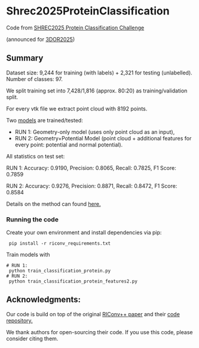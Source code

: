 # Shrec2025ProteinClassification

Code from [SHREC2025 Protein Classification Challenge](https://shrec2025.drugdesign.fr/#envisioned-task)

(announced for [3DOR2025](https://3dor.cs.ucl.ac.uk/home))


## Summary

Dataset size: 9,244 for training (with labels) + 2,321 for testing (unlabelled). Number of classes: 97.


We split training set into 7,428/1,816 (approx. 80:20) as training/validation split.


For every vtk file we extract point cloud with 8192 points.

Two [models](https://drive.contact.de/s/X9eiUArRXTTX1pT) are trained/tested:
+ RUN 1: Geometry-only model (uses only point cloud as an input),
+ RUN 2: Geometry+Potential Model (point cloud + additional features for every point: potential and normal potential).

All statistics on test set:

RUN 1:
Accuracy: 0.9190,
Precision: 0.8065,
Recall: 0.7825,
F1 Score: 0.7859


RUN 2:
Accuracy: 0.9276,
Precision: 0.8871,
Recall: 0.8472,
F1 Score: 0.8584


Details on the method can found [here.](https://github.com/ContactSoftwareAI/RINetwork-Shrec2025-Protein-Shape-Classification/blob/main/docu.pdf)


### Running the code
Create your own environment and install dependencies via pip:
```
 pip install -r riconv_requirements.txt
```
Train models with
```
# RUN 1:
 python train_classification_protein.py
# RUN 2:
 python train_classification_protein_features2.py
```

## Acknowledgments:
Our code is build on top of the original [RIConv++ paper](https://arxiv.org/abs/2202.13094) and their [code repository.](https://github.com/cszyzhang/riconv2)

We thank authors for open-sourcing their code. If you use this code, please consider citing them.
